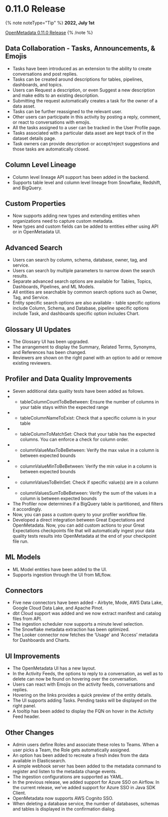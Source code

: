 # 0.11.0 Release

{% note noteType="Tip" %}
**2022, July 1st**

[OpenMetadata 0.11.0 Release](https://blog.open-metadata.org/openmetadata-0-11-release-8b82c85636a)
{% /note %}

## Data Collaboration - Tasks, Announcements, & Emojis

- Tasks have been introduced as an extension to the ability to create conversations and post replies.
- Tasks can be created around descriptions for tables, pipelines, dashboards, and topics.
- Users can Request a description, or even Suggest a new description and make edits to an existing description.
- Submitting the request automatically creates a task for the owner of a data asset.
- Tasks can be further reassigned to the relevant user.
- Other users can participate in this activity by posting a reply, comment, or react to conversations with emojis.
- All the tasks assigned to a user can be tracked in the User Profile page.
- Tasks associated with a particular data asset are kept track of in the dataset details page.
- Task owners can provide description or accept/reject suggestions and those tasks are automatically closed.

## Column Level Lineage

- Column level lineage API support has been added in the backend.
- Supports table level and column level lineage from Snowflake, Redshift, and BigQuery.

## Custom Properties

- Now supports adding new types and extending entities when organizations need to capture custom metadata.
- New types and custom fields can be added to entities either using API or in OpenMetadata UI.

## Advanced Search

- Users can search by column, schema, database, owner, tag, and service.
- Users can search by multiple parameters to narrow down the search results.
- Separate advanced search options are available for Tables, Topics, Dashboards, Pipelines, and ML Models.
- All entities are searchable by common search options such as Owner, Tag, and Service.
- Entity specific search options are also available - table specific options include Column, Schema, and Database, pipeline specific options include Task, and dashboards specific option includes Chart.

## Glossary UI Updates

- The Glossary UI has been upgraded.
- The arrangement to display the Summary, Related Terms, Synonyms, and References has been changed.
- Reviewers are shown on the right panel with an option to add or remove existing reviewers.

## Profiler and Data Quality Improvements

- Seven additional data quality tests have been added as follows.
- - tableColumnCountToBeBetween: Ensure the number of columns in your table stays within the expected range
- - tableColumnNameToExist: Check that a specific column is in your table
- - tableColumnToMatchSet: Check that your table has the expected columns. You can enforce a check for column order.
- - columnValueMaxToBeBetween: Verify the max value in a column is between expected bounds
- - columnValueMinToBeBetween: Verify the min value in a column is between expected bounds
- - columnValuesToBeInSet: Check if specific value(s) are in a column
- - columnValuesSumToBeBetween: Verify the sum of the values in a column is between expected bounds
- The Profiler now determines if a BigQuery table is partitioned, and filters it accordingly.
- Now, you can pass a custom query to your profiler workflow file.
- Developed a direct integration between Great Expectations and OpenMetadata. Now, you can add custom actions to your Great Expectations checkpoints file that will automatically ingest your data quality tests results into OpenMetadata at the end of your checkpoint file run.

## ML Models

- ML Model entities have been added to the UI.
- Supports ingestion through the UI from MLflow.

## Connectors

- Five new connectors have been added - Airbyte, Mode, AWS Data Lake, Google Cloud Data Lake, and Apache Pinot.
- dbt Cloud support was added and we now extract manifest and catalog files from API.
- The ingestion scheduler now supports a minute level selection.
- The Snowflake metadata extraction has been optimized.
- The Looker connector now fetches the ‘Usage’ and ‘Access’ metadata for Dashboards and Charts.

## UI Improvements

- The OpenMetadata UI has a new layout.
- In the Activity Feeds, the options to reply to a conversation, as well as to delete can now be found on hovering over the conversation.
- Users can react with Emojis on the activity feeds, conversations and replies.
- Hovering on the links provides a quick preview of the entity details.
- The UI supports adding Tasks. Pending tasks will be displayed on the right panel.
- A tooltip has been added to display the FQN on hover in the Activity Feed header.

## Other Changes

- Admin users define Roles and associate these roles to Teams. When a user picks a Team, the Role gets automatically assigned.
- An option has been added to recreate a fresh index from the data available in Elasticsearch.
- A simple webhook server has been added to the metadata command to register and listen to the metadata change events.
- The ingestion configurations are supported as YAML.
- In the previous release, we added support for Azure SSO on Airflow. In the current release, we’ve added support for Azure SSO in Java SDK Client.
- OpenMetadata now supports AWS Cognito SSO.
- When deleting a database service, the number of databases, schemas and tables is displayed in the confirmation dialog.
